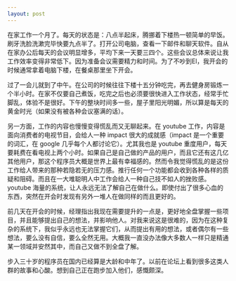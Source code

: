 ```yaml
---
layout: post
---
```


在家工作一个月了。每天的状态是：八点半起床，腾挪着下楼热一顿简单的早饭。刷牙洗脸洗漱完毕快要九点半了。打开公司电脑，查看一下邮件和聊天软件。自从在家办公后每天的会议明显增多，平均下来一天要三四个。这些会议总体来说让我工作效率变得非常低下。因为准备会议需要精力和时间。为了不吵到El，我开会的时候通常拿着电脑下楼，在餐桌那里坐下开会。

过了一会儿就到了中午。在公司的时候往往下楼十五分钟吃完，再去健身房锻炼一个半小时。在家不仅要自己煮饭，吃完之后也必须要很快进入工作状态，经常手忙脚乱，体验不是很好。下午的整块时间多一些，屋子里阳光明媚，所以算是每天的黄金时光（如果没有被各种会议塞满的话）。

另一方面，工作的内容也慢慢变得慌乱而又无聊起来。在 youtube 工作，内容是面向消费者的电视节目，会给人一种 impact 很大的成就感（impact 是一个重要的词汇，在 google 几乎每个人都讨论它）。尤其我也是 youtube 重度用户，每天要耗费在看电视上两个小时。如果自己是自己做的产品的用户，而且它还有这几亿其他用户，那这个程序员大概是世界上最有幸福感的。然而令我觉得慌乱的是这份工作给人带来的那种若隐若无的压力感。推行任何一个功能都会收到各种各样的质疑和阻碍。而且在一大堆聪明人中工作会给人一种自己技不如人的挫败感。youtube 海量的系统，让人永远无法了解自己在做什么。即使付出了很多心血的东西，突然在开会时发现有另外一堆人在做同样的而且更好的。

前几天在开会的时候，经理指出我现在需要提升的一点是，更好地全盘掌握一些项目，并且能够提出自己的想法，并影响他人。对我来说这是很难的，因为在这种复杂的系统下，我似乎永远也无法掌握它们，从而提出有用的想法，或者偶尔有一些想法，要么没有自信，要么全然无用。大概我一直没办法像大多数人一样只是精通某一领域并安然其中，而自己又做不到全盘了解。

步入三十岁的程序员在国内已经算是大龄和中年了。以前在论坛上看到很多这类人群的故事和心酸。想到自己正在跑步加入他们，感慨颇深。
